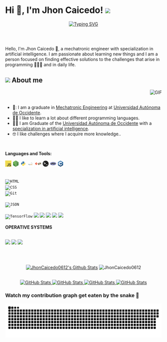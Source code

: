 <p align="center">
<h1>Hi 👋, I'm Jhon Caicedo! <img src="https://media.giphy.com/media/hvRJCLFzcasrR4ia7z/giphy.gif" width="35"></h1>
</p>
<p align="center">
  <a href="https://git.io/typing-svg"><img src="https://readme-typing-svg.demolab.com?font=Fira+Code&weight=900&size=25&duration=4995&pause=1002&color=F70000&random=false&width=600&height=100&lines=Mechatronic+Engineer+;Artificial+Intelligece+Specialist" alt="Typing SVG" /></a>
</p>

<br />
<br />


Hello, I'm Jhon Caicedo 🚀, a mechatronic engineer with specialization in artificial intelligence. I am passionate about learning new things and I am a person focused on finding effective solutions to the challenges that arise in programming 👨🏽‍💻 and in daily life.


 
  
## <picture><img src = "https://github.com/7oSkaaa/7oSkaaa/blob/main/Images/about_me.gif?raw=true" width = 50px></picture> About me
 <img align="right" alt="GIF" src="https://media.giphy.com/media/836HiJc7pgzy8iNXCn/giphy.gif" />
<br><br>

- 🏫: I am a graduate in [Mechatronic Engineering](https://www.uao.edu.co/programa/ingenieria-mecatronica/) at [Universidad Autónoma de Occidente](https://www.uao.edu.co/).
- :technologist: I like to learn a lot about different programming languages.
- :student: I am Graduate of  the [Universidad Autónoma de Occidente](https://www.uao.edu.co/) with a [specialization in artificial intelligence](https://www.uao.edu.co/programa/especializacion-en-inteligencia-artificial/).
- :nerd_face: I like challenges where I acquire more knowledge..
<br>

**Languages and Tools:**  

<code><img height="20" src="https://raw.githubusercontent.com/github/explore/80688e429a7d4ef2fca1e82350fe8e3517d3494d/topics/javascript/javascript.png"></code>
<code><img height="20" src="https://raw.githubusercontent.com/github/explore/80688e429a7d4ef2fca1e82350fe8e3517d3494d/topics/nodejs/nodejs.png"></code>
<code><img height="20" src="https://raw.githubusercontent.com/github/explore/80688e429a7d4ef2fca1e82350fe8e3517d3494d/topics/python/python.png"></code>
<code><img height="20" src="https://raw.githubusercontent.com/github/explore/80688e429a7d4ef2fca1e82350fe8e3517d3494d/topics/mysql/mysql.png"></code>
<code><img height="20" src="https://raw.githubusercontent.com/github/explore/80688e429a7d4ef2fca1e82350fe8e3517d3494d/topics/git/git.png"></code>
<code><img height="20" src="https://raw.githubusercontent.com/github/explore/80688e429a7d4ef2fca1e82350fe8e3517d3494d/topics/terminal/terminal.png"></code>
<code><img height="20" src="https://raw.githubusercontent.com/github/explore/80688e429a7d4ef2fca1e82350fe8e3517d3494d/topics/php/php.png"></code>
<code><img height="20" src="https://raw.githubusercontent.com/github/explore/80688e429a7d4ef2fca1e82350fe8e3517d3494d/topics/cpp/cpp.png"></code>
<br>
<br>
<code> <img alt="HTML" height="20" src="https://img.shields.io/badge/HTML5%20-%23E34F26.svg?style=plastic&logo=html5&logoColor=white"></code>
<code> <img alt="CSS" height="20" src="https://img.shields.io/badge/CSS%20-%231572B6.svg?style=plastic&logo=css3&logoColor=white"></code>
<code> <img alt="Git" height="20"   src="https://img.shields.io/badge/Git%20-%23F05033.svg?style=plastic&logo=git&logoColor=white"></a> </code>
<code> <img alt="JSON" height="20"  src="https://img.shields.io/badge/json-%23000000.svg?style=plastic&logo=json&logoColor=white"></a></code>
<br>
<br>
<code><img alt="TensorFlow" height="20" src="https://img.shields.io/badge/TensorFlow-FF6F00?style=for-the-badge&logo=tensorflow&logoColor=white" ></code>
<code><img height="20" src="https://img.shields.io/badge/numpy-%23013243.svg?style=for-the-badge&logo=numpy&logoColor=white" ></code>
<code><img height="20" src="https://img.shields.io/badge/pandas-%23150458.svg?style=for-the-badge&logo=pandas&logoColor=white"></code>
<code><img height="20" src="https://img.shields.io/badge/scikit--learn-%23F7931E.svg?style=for-the-badge&logo=scikit-learn&logoColor=white"/></code>
<code><img height="20" src="https://img.shields.io/badge/Matplotlib-%23ffffff.svg?style=for-the-badge&logo=Matplotlib&logoColor=black"/></code>
<code><img height="20" src="https://img.shields.io/badge/opencv-%23white.svg?style=for-the-badge&logo=opencv&logoColor=white"/></code>
<br>
<br>
**OPERATIVE SYSTEMS**
<br>
<br>

<code><img height="20" src="https://img.shields.io/badge/Linux-FCC624?style=plastic&logo=linux&logoColor=black"></code>
<code><img height="20" src="https://img.shields.io/badge/Ubuntu-E95420?style=plastic&logo=ubuntu&logoColor=white"></code>
<code><img height="20" src="https://img.shields.io/badge/Windows-0078D6?style=plastic&logo=windows&logoColor=white"></code>


<br>
<br>
<p align="center">
<a href="https://github-readme-stats.vercel.app/api?username=JhonCaicedo0612&show_icons=true&count_private=true&locale=en&theme=tokyonight&layout=compact">
	    <img alt="JhonCaicedo0612's Github Stats" src="https://github-readme-stats.vercel.app/api?username=JhonCaicedo0612&show_icons=true&count_private=true&locale=en&theme=tokyonight&layout=compact" height="230px"/></a>
	  <img src="https://github-readme-stats.vercel.app/api/top-langs?username=JhonCaicedo0612&langs_count=10&show_icons=true&locale=en&theme=tokyonight" alt="JhonCaicedo0612" height="230px"/>
<br>
  <br>
<p align="center">
	<a href="https://github.com/JhonCaicedo0612/IAIOTPROYECTOFINAL">
      		<img src="https://github-readme-stats.vercel.app/api/pin/?username=JhonCaicedo0612&repo=IAIOTPROYECTOFINAL&theme=tokyonight" alt="GitHub Stats" />
    	</a>
	<a href="https://github.com/JhonCaicedo0612/LinkSCRIBE">
      		<img src="https://github-readme-stats.vercel.app/api/pin/?username=JhonCaicedo0612&repo=LinkSCRIBE&theme=tokyonight" alt="GitHub Stats" />
    	</a>
	<a href="https://github.com/JhonCaicedo0612/Human-Pose">
      		<img src="https://github-readme-stats.vercel.app/api/pin/?username=JhonCaicedo0612&repo=Human-Pose&theme=tokyonight" alt="GitHub Stats" />
    	</a>
	<a href="https://github.com/JhonCaicedo0612/Asistente-Virtual">
 		<img src="https://github-readme-stats.vercel.app/api/pin/?username=JhonCaicedo0612&repo=Asistente-Virtual&theme=tokyonight" alt="GitHub Stats" />
	</a>
  </p>

### Watch my contribution graph get eaten by the snake 🐍

<p align="center">
	<picture>
		  <source media="(prefers-color-scheme: dark)" srcset="https://raw.githubusercontent.com/PandorasActor0/PandorasActor0/output/github-contribution-grid-snake-dark.svg">
		  <source media="(prefers-color-scheme: light)" srcset="https://raw.githubusercontent.com/PandorasActor0/PandorasActor0/output/github-contribution-grid-snake.svg">
		  <img alt="github contribution grid snake animation" src="https://raw.githubusercontent.com/PandorasActor0/PandorasActor0/output/github-contribution-grid-snake.svg">
	</picture>
</p>
